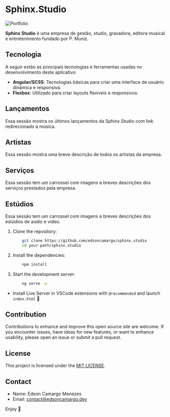 # Sphinx.Studio

![Portfolio](./assets/images/thumb.png)

**Sphinx Studio** é uma empresa de gestão, studio, gravadora, editora musical e entretenimento fundado por P. Muniz.

## Tecnologia

A seguir estão as principais tecnologias e ferramentas usadas no desenvolvimento deste aplicativo:

- **Angular/SCSS**: Tecnologias básicas para criar uma interface de usuário dinâmica e responsiva.
- **Flexbox**: Utilizado para criar layouts flexíveis e responsivos.

## Lançamentos

Essa sessão mostra os últimos lançamentos da Sphinx.Studio com link redirecionado a música.

## Artistas

Essa sessão mostra uma breve descrição de todos os artistas da empresa.

## Serviços

Essa sessão tem um carrossel com imagens e breves descrições dos serviços prestados pela empresa.

## Estúdios

Essa sessão tem um carrossel com imagens e breves descrições dos estúdios de aúdio e vídeo.

1. Clone the repository:

   ```bash
       git clone https://github.com/edsoncamargo/sphinx.studio
       cd your-path/sphinx.studio
   ```

2. Install the dependencies:

   ```bash
       npm install
   ```

3. Start the development server:

   ```bash
       ng serve -o
   ```

- Install Live Server in VSCode extensions with `@recommended` and launch `index.html` 🚀

## Contribution

Contributions to enhance and improve this open source site are welcome. If you encounter issues, have ideas for new features, or want to enhance usability, please open an issue or submit a pull request.

## License

This project is licensed under the [MIT LICENSE](./LICENSE).

## Contact

- Name: Edson Camargo Menezes
- Email: contact@edsoncamargo.dev

Enjoy 🌟
